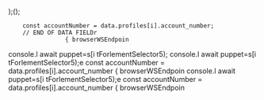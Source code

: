 );();
                        
        const accountNumber = data.profiles[i].account_number;
        // END OF DATA FIELDr
                    { browserWSEndpoin
console.l await puppet=s[i tForlementSelector5);
console.l await puppet=s[i tForlementSelector5);e
        const accountNumber = data.profiles[i].account_number
                    { browserWSEndpoin
console.l await puppet=s[i tForlementSelector5);e
        const accountNumber = data.profiles[i].account_number
                    { browserWSEndpoin
